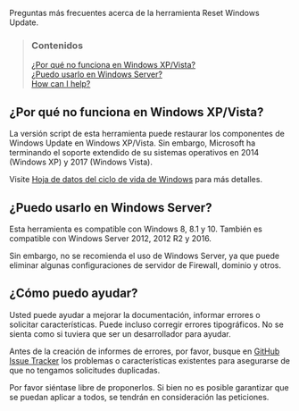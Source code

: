 Preguntas más frecuentes acerca de la herramienta Reset Windows Update.


> ### Contenidos
> 
> [¿Por qué no funciona en Windows XP/Vista?](#por-qué-no-funciona-en-windows-xpvista) <br />
> [¿Puedo usarlo en Windows Server?](#puedo-usarlo-en-windows-server) <br />
> [How can I help?](#cómo-puedo-ayudar)

## ¿Por qué no funciona en Windows XP/Vista?

La versión script de esta herramienta puede restaurar los componentes de Windows Update en Windows XP/Vista. Sin embargo, Microsoft ha terminando el soporte extendido de su sistemas operativos en 2014 (Windows XP) y 2017 (Windows Vista).

Visite [Hoja de datos del ciclo de vida de Windows](https://support.microsoft.com/es-es/kb/13853) para más detalles.

## ¿Puedo usarlo en Windows Server?

Esta herramienta es compatible con Windows 8, 8.1 y 10. También es compatible con Windows Server 2012, 2012 R2 y 2016.

Sin embargo, no se recomienda el uso de Windows Server, ya que puede eliminar algunas configuraciones de servidor de Firewall, dominio y otros.

## ¿Cómo puedo ayudar?

Usted puede ayudar a mejorar la documentación, informar errores o solicitar características. Puede incluso corregir errores tipográficos. No se sienta como si tuviera que ser un desarrollador para ayudar.

Antes de la creación de informes de errores, por favor, busque en [GitHub Issue Tracker](https://github.com/ManuelGil/Reset-Windows-Update-Tool/issues)  los problemas o características existentes para asegurarse de que no tengamos solicitudes duplicadas.

Por favor siéntase libre de proponerlos. Si bien no es posible garantizar que se puedan aplicar a todos, se tendrán en consideración las peticiones.
